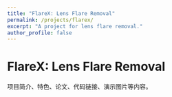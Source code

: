 ```yaml
---
title: "FlareX: Lens Flare Removal"
permalink: /projects/flarex/
excerpt: "A project for lens flare removal."
author_profile: false
---
```


# FlareX: Lens Flare Removal

项目简介、特色、论文、代码链接、演示图片等内容。